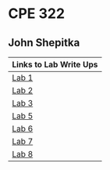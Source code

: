 # CPE 322

## John Shepitka

| Links to Lab Write Ups |
| ---------------------- |
| [Lab 1](https://github.com/jshepitka/cpe322/blob/main/Labs/Lab%201/README.md) |
| [Lab 2](https://github.com/jshepitka/cpe322/blob/main/Labs/Lab%202/README.md) |
| [Lab 3](https://github.com/jshepitka/cpe322/blob/main/Labs/Lab%203/README.md) |
| [Lab 5](https://github.com/jshepitka/cpe322/blob/main/Labs/Lab%205/README.md) |
| [Lab 6](https://github.com/jshepitka/cpe322/blob/main/Labs/Lab%206/README.md) |
| [Lab 7](https://github.com/jshepitka/cpe322/blob/main/Labs/Lab%207/README.md) |
| [Lab 8](https://github.com/jshepitka/cpe322/blob/main/Labs/Lab%208/README.md) |
